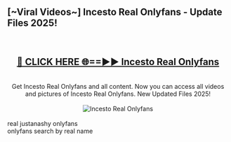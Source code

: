 <h2>[~Viral Videos~] Incesto Real Onlyfans - Update Files 2025!</h2>
<br>
<div align="center">
<h2><a href="https://betterlinks.top/A2PfLJ" rel="nofollow">🔴 CLICK HERE 🌐==►► Incesto Real Onlyfans</a></h2>
<br>
Get Incesto Real Onlyfans and all content. Now you can access all videos and pictures of Incesto Real Onlyfans. New Updated Files 2025!
<br>
<br>
<a href="https://betterlinks.top/A2PfLJ" rel="nofollow" data-target="animated-image.originalLink"><img src="https://i.ibb.co.com/WyWwxjT/player-gif2.gif" alt="Incesto Real Onlyfans" style="max-width: 100%; display: inline-block;" data-target="animated-image.originalImage"></a>
</div>
<br>
real justanashy onlyfans<br>
onlyfans search by real name